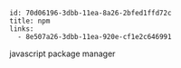 
```
id: 70d06196-3dbb-11ea-8a26-2bfed1ffd72c
title: npm
links:
  - 8e507a26-3dbb-11ea-920e-cf1e2c646991
```

javascript package manager
